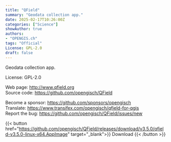 ```yaml
---
title: "QField"
summary: "Geodata collection app."
date: 2025-02-17T10:26:00Z
categories: ["Science"]
showAuthor: true
authors:
- "OPENGIS.ch"
tags: "Official"
License: GPL-2.0
draft: false
---
```


Geodata collection app.

License: GPL-2.0

Web page: <http://www.qfield.org>  
Source code: <https://github.com/opengisch/QField>

Become a sponsor: <https://github.com/sponsors/opengisch>  
Translate: <https://www.transifex.com/opengisch/qfield-for-qgis>  
Report the bug: <https://github.com/opengisch/QField/issues/new>  

{{< button href="https://github.com/opengisch/QField/releases/download/v3.5.0/qfield-v3.5.0-linux-x64.AppImage" target="_blank">}}
Download
{{< /button >}}